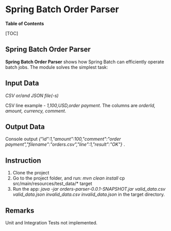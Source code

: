 # Spring Batch Order Parser
**Table of Contents**

[TOC]

## Spring Batch Order Parser
**Spring Batch Order Parser** shows how  Spring Batch can efficiently operate batch jobs.
The module solves the simplest task:

## Input Data
*CSV or/and JSON file(-s)*

CSV line example - *1,100,USD,order payment*.
The columns are *orderId, amount, currency, comment*.

## Output Data
Console output *{"id":1,"amount":100,"comment":"order payment","filename":"orders.csv","line":1,"result":"OK"}* .

## Instruction
1) Clone the project
2) Go to the project folder, and run:
*mvn clean install*
cp src/main/resources/test_data/* target
3) Run the app:
*java -jar orders-parser-0.0.1-SNAPSHOT.jar valid_data.csv valid_data.json invalid_data.csv invalid_data.json*
in the target directory.

## Remarks
Unit and Integration Tests not implemented.
